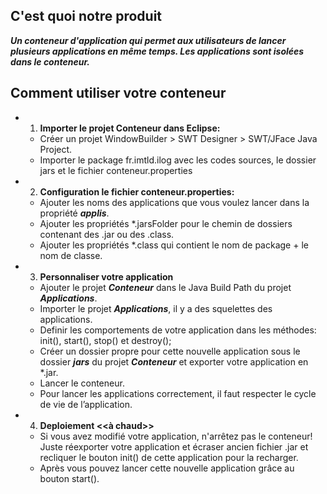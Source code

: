 
## C'est quoi notre produit
___Un conteneur d'application qui permet aux utilisateurs de lancer plusieurs applications en même temps. Les applications sont isolées dans le conteneur.___

## Comment utiliser votre conteneur 

 - 1. __Importer le projet Conteneur dans Eclipse:__
 	- Créer un projet WindowBuilder > SWT Designer > SWT/JFace Java Project.
	- Importer le package fr.imtld.ilog avec les codes sources, le dossier jars et le fichier conteneur.properties
 - 2. __Configuration le fichier conteneur.properties:__
	- Ajouter les noms des applications que vous voulez lancer dans la propriété ***applis***.
	- Ajouter les propriétés *.jarsFolder pour le chemin de dossiers contenant des .jar ou des .class.
	- Ajouter les propriétés *.class qui contient le nom de package + le nom de classe.
- 3. __Personnaliser votre application__
	- Ajouter le projet ___Conteneur___ dans le Java Build Path du projet ___Applications___.
	- Importer le projet ___Applications___, il y a des squelettes des applications.
	- Definir les comportements de votre application dans les méthodes: init(), start(), stop() et destroy();
	- Créer un dossier propre pour cette nouvelle application sous le dossier ***jars*** du projet ___Conteneur___ et exporter votre 	application en *.jar.
	- Lancer le conteneur.
	- Pour lancer les applications correctement, il faut respecter le cycle de vie de l’application.
- 4. __Deploiement <<à chaud>>__
	- Si vous avez modifié votre application, n'arrêtez pas le conteneur! Juste réexporter votre application et écraser ancien fichier .jar et recliquer le bouton init() de cette application pour la recharger.
	- Après vous pouvez lancer cette nouvelle application grâce au bouton start().
